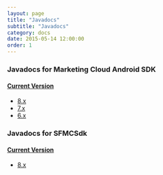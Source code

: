```yaml
---
layout: page
title: "Javadocs"
subtitle: "Javadocs"
category: docs
date: 2015-05-14 12:00:00
order: 1
---
```

### Javadocs for Marketing Cloud Android SDK

#### [Current Version]({{site.baseurl}}/javadocs/MarketingCloudSdk/{{site.currentMajorMinor}}/index.html)

* [8.x]({{site.baseurl}}/javadocs/MarketingCloudSdk/8.0/index.html)
* [7.x]({{site.baseurl}}/javadocs/MarketingCloudSdk/7.4/index.html)
* [6.x]({{site.baseurl}}/javadocs/MarketingCloudSdk/6.4/index.html)

### Javadocs for SFMCSdk

#### [Current Version]({{site.baseurl}}/javadocs/SFMCSdk/{{site.currentMajorMinor}}/index.html)

* [8.x]({{site.baseurl}}/javadocs/SFMCSdk/8.0/index.html)
